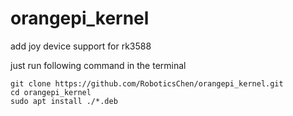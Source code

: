 # orangepi_kernel
add joy device support for rk3588

just run following command in the terminal
```
git clone https://github.com/RoboticsChen/orangepi_kernel.git
cd orangepi_kernel
sudo apt install ./*.deb
```
